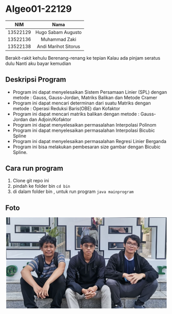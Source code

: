 # Algeo01-22129
| NIM | Nama |
| :---: | :---: |
| 13522129 | Hugo Sabam Augusto |
| 13522136 | Muhammad Zaki |
| 13522138 | Andi Marihot Sitorus |

Berakit-rakit kehulu
Berenang-renang ke tepian
Kalau ada pinjam seratus dulu
Nanti aku bayar kemudian

## Deskripsi Program
 - Program ini dapat menyelesaikan Sistem Persamaan Linier (SPL) dengan metode :    Gauss, Gauss-Jordan, Matriks Balikan dan Metode Cramer
 - Program ini dapat mencari determinan dari suatu Matriks dengan metode : Operasi Reduksi Baris(OBE) dan Kofaktor
 - Program ini dapat mencari matriks balikan dengan metode : Gauss-Jordan dan Adjoin/Kofaktor
 - Program ini dapat menyelesaikan permasalahan Interpolasi Polinom
 - Program ini dapat menyelesaikan permasalahan Interpolasi Bicubic Spline
 - Program ini dapat menyelesaikan permasalahan Regresi Linier Berganda
 - Program ini bisa melakukan pembesaran size gambar dengan Bicubic Spline.

## Cara run program
1. Clone git repo ini
2. pindah ke folder bin `cd bin`
3. di dalam folder bin , untuk run program `java mainprogram`

## Foto
![](bin/fotokumpul.png)






